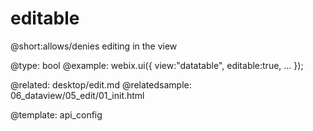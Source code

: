 editable
=============


@short:allows/denies editing in the view
	

@type: bool
@example:
webix.ui({
    view:"datatable",
    editable:true,
    ...
});

@related:
	desktop/edit.md
@relatedsample:
	06_dataview/05_edit/01_init.html


@template:	api_config
